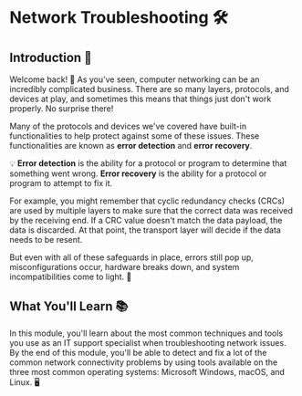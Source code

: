 # Network Troubleshooting 🛠️

## Introduction 🤖

Welcome back! 👋 As you've seen, computer networking can be an incredibly complicated business. There are so many layers, protocols, and devices at play, and sometimes this means that things just don't work properly. No surprise there!

Many of the protocols and devices we've covered have built-in functionalities to help protect against some of these issues. These functionalities are known as **error detection** and **error recovery**. 

💡 **Error detection** is the ability for a protocol or program to determine that something went wrong. **Error recovery** is the ability for a protocol or program to attempt to fix it.

For example, you might remember that cyclic redundancy checks (CRCs) are used by multiple layers to make sure that the correct data was received by the receiving end. If a CRC value doesn't match the data payload, the data is discarded. At that point, the transport layer will decide if the data needs to be resent.

But even with all of these safeguards in place, errors still pop up, misconfigurations occur, hardware breaks down, and system incompatibilities come to light. 🤯

## What You'll Learn 📚

In this module, you'll learn about the most common techniques and tools you use as an IT support specialist when troubleshooting network issues. By the end of this module, you'll be able to detect and fix a lot of the common network connectivity problems by using tools available on the three most common operating systems: Microsoft Windows, macOS, and Linux. 🖥️